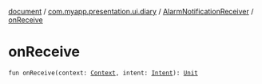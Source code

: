 [document](../../index.md) / [com.myapp.presentation.ui.diary](../index.md) / [AlarmNotificationReceiver](index.md) / [onReceive](./on-receive.md)

# onReceive

`fun onReceive(context: `[`Context`](https://developer.android.com/reference/android/content/Context.html)`, intent: `[`Intent`](https://developer.android.com/reference/android/content/Intent.html)`): `[`Unit`](https://kotlinlang.org/api/latest/jvm/stdlib/kotlin/-unit/index.html)